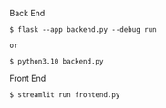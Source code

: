 Back End

```
$ flask --app backend.py --debug run

or

$ python3.10 backend.py
```

Front End
```
$ streamlit run frontend.py
```